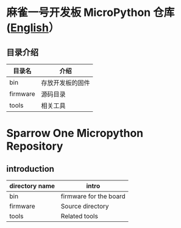 # 麻雀一号开发板 MicroPython 仓库 ([English](#introduction)）

## 目录介绍

| 目录名   | 介绍             |
| -------- | ---------------- |
| bin      | 存放开发板的固件 |
| firmware | 源码目录         |
| tools    | 相关工具         |

# Sparrow One Micropython Repository

## introduction

| directory name | intro                  |
| -------------- | ---------------------- |
| bin            | firmware for the board |
| firmware       | Source directory       |
| tools          | Related tools          |
